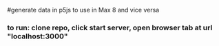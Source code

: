 #generate data in p5js to use in Max 8 and vice versa

### to run: clone repo, click start server, open browser tab at url "localhost:3000"